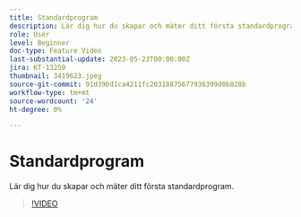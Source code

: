 ```yaml
---
title: Standardprogram
description: Lär dig hur du skapar och mäter ditt första standardprogram.
role: User
level: Beginner
doc-type: Feature Video
last-substantial-update: 2023-05-23T00:00:00Z
jira: KT-13259
thumbnail: 3419623.jpeg
source-git-commit: 91d39bd1ca4211fc20318875677936399d0b828b
workflow-type: tm+mt
source-wordcount: '24'
ht-degree: 0%

---
```



# Standardprogram

Lär dig hur du skapar och mäter ditt första standardprogram.

>[!VIDEO](https://video.tv.adobe.com/v/3419623/?learn=on)
